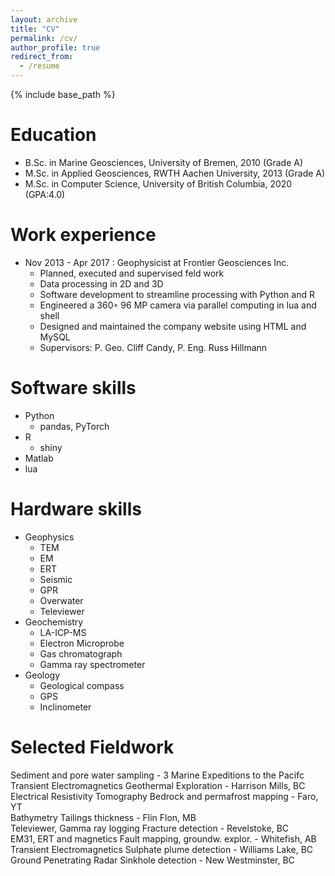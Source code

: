 ```yaml
---
layout: archive
title: "CV"
permalink: /cv/
author_profile: true
redirect_from:
  - /resume
---
```


{% include base_path %}

Education
======
* B.Sc. in Marine Geosciences, University of Bremen, 2010 (Grade A)
* M.Sc. in Applied Geosciences, RWTH Aachen University, 2013 (Grade A)
* M.Sc. in Computer Science, University of British Columbia, 2020 (GPA:4.0)

Work experience
======
* Nov 2013 - Apr 2017 : Geophysicist at Frontier Geosciences Inc.
  * Planned, executed and supervised feld work
  * Data processing in 2D and 3D
  * Software development to streamline processing with Python and R
  * Engineered a 360◦ 96 MP camera via parallel computing in lua and shell
  * Designed and maintained the company website using HTML and MySQL
  * Supervisors: P. Geo. Cliff Candy, P. Eng. Russ Hillmann

 
Software skills
======
* Python
  * pandas, PyTorch
* R
  * shiny
* Matlab
* lua

Hardware skills
======

* Geophysics
  * TEM
  * EM
  * ERT
  * Seismic
  * GPR
  * Overwater
  * Televiewer
* Geochemistry
  * LA-ICP-MS
  * Electron Microprobe
  * Gas chromatograph
  * Gamma ray spectrometer
* Geology 
  * Geological compass
  * GPS
  * Inclinometer
 

Selected Fieldwork
======
Sediment and pore water sampling - 3 Marine Expeditions to the Pacifc  
Transient Electromagnetics Geothermal Exploration - Harrison Mills, BC  
Electrical Resistivity Tomography Bedrock and permafrost mapping - Faro, YT  
Bathymetry Tailings thickness - Flin Flon, MB  
Televiewer, Gamma ray logging Fracture detection - Revelstoke, BC  
EM31, ERT and magnetics Fault mapping, groundw. explor. - Whitefish, AB  
Transient Electromagnetics Sulphate plume detection - Williams Lake, BC  
Ground Penetrating Radar Sinkhole detection - New Westminster, BC  
